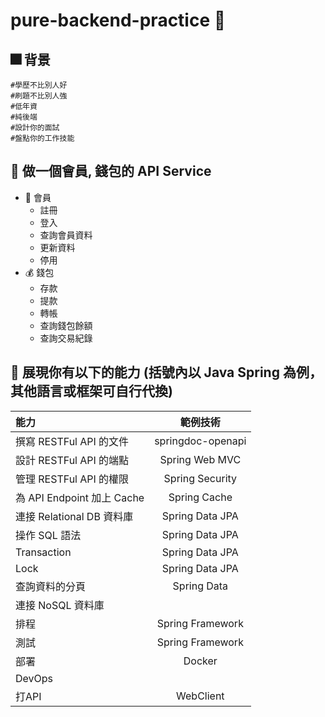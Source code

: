 # pure-backend-practice 📃

## 🎆 背景 
```
#學歷不比別人好
#刷題不比別人強
#低年資
#純後端
#設計你的面試
#盤點你的工作技能
```

## 🗻 做一個會員, 錢包的 API Service
* 👤 會員
  * 註冊
  * 登入
  * 查詢會員資料
  * 更新資料
  * 停用
* 💰 錢包
  * 存款
  * 提款
  * 轉帳
  * 查詢錢包餘額
  * 查詢交易紀錄  

## 💪 展現你有以下的能力 (括號內以 Java Spring 為例，其他語言或框架可自行代換)
| 能力 | 範例技術 |
| :--- | :---: |
| 撰寫 RESTFul API 的文件 | springdoc-openapi |
| 設計 RESTFul API 的端點 | Spring Web MVC |
| 管理 RESTFul API 的權限 | Spring Security |
| 為 API Endpoint 加上 Cache | Spring Cache |
| 連接 Relational DB 資料庫 | Spring Data JPA |
| 操作 SQL 語法 | Spring Data JPA |
| Transaction | Spring Data JPA |
| Lock | Spring Data JPA |
| 查詢資料的分頁 | Spring Data |
| 連接 NoSQL 資料庫 |  |
| 排程 | Spring Framework |
| 測試 | Spring Framework |
| 部署 | Docker |
| DevOps |  |
| 打API | WebClient |
